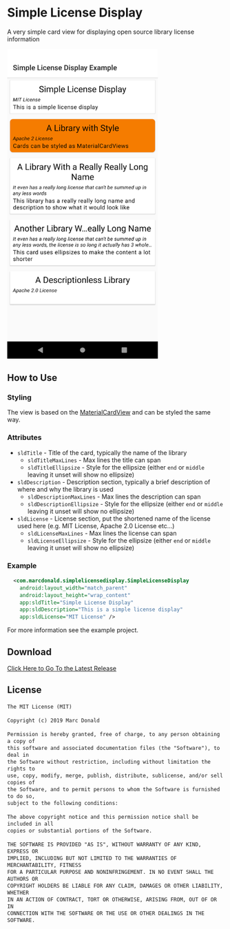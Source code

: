 # Simple License Display
A very simple card view for displaying open source library license information

<img src=".github/assets/readme-screenshot.png" alt="Screenshot" width="350">

## How to Use
### Styling
The view is based on the [MaterialCardView](https://material.io/develop/android/components/material-card-view/) and can be styled the same way. 

### Attributes
* `sldTitle` - Title of the card, typically the name of the library 
  * `sldTitleMaxLines` - Max lines the title can span 
  * `sldTitleEllipsize` - Style for the ellipsize (either `end` or `middle` leaving it unset will show no ellipsize)
* `sldDescription` - Description section, typically a brief description of where and why the library is used 
  * `sldDescriptionMaxLines` - Max lines the description can span 
  * `sldDescriptionEllipsize` - Style for the ellipsize (either `end` or `middle` leaving it unset will show no ellipsize)
* `sldLicense` - License section, put the shortened name of the license used here (e.g. MIT License, Apache 2.0 License etc...)
  * `sldLicenseMaxLines` - Max lines the license can span 
  * `sldLicenseEllipsize` - Style for the ellipsize (either `end` or `middle` leaving it unset will show no ellipsize)

### Example
```xml
  <com.marcdonald.simplelicensedisplay.SimpleLicenseDisplay
    android:layout_width="match_parent"
    android:layout_height="wrap_content"
    app:sldTitle="Simple License Display"
    app:sldDescription="This is a simple license display"
    app:sldLicense="MIT License" />
```

For more information see the example project.

## Download
[Click Here to Go To the Latest Release](https://github.com/MarcDonald/SimpleLicenseDisplay/releases/latest)

## License
```
The MIT License (MIT)

Copyright (c) 2019 Marc Donald

Permission is hereby granted, free of charge, to any person obtaining a copy of
this software and associated documentation files (the "Software"), to deal in
the Software without restriction, including without limitation the rights to
use, copy, modify, merge, publish, distribute, sublicense, and/or sell copies of
the Software, and to permit persons to whom the Software is furnished to do so,
subject to the following conditions:

The above copyright notice and this permission notice shall be included in all
copies or substantial portions of the Software.

THE SOFTWARE IS PROVIDED "AS IS", WITHOUT WARRANTY OF ANY KIND, EXPRESS OR
IMPLIED, INCLUDING BUT NOT LIMITED TO THE WARRANTIES OF MERCHANTABILITY, FITNESS
FOR A PARTICULAR PURPOSE AND NONINFRINGEMENT. IN NO EVENT SHALL THE AUTHORS OR
COPYRIGHT HOLDERS BE LIABLE FOR ANY CLAIM, DAMAGES OR OTHER LIABILITY, WHETHER
IN AN ACTION OF CONTRACT, TORT OR OTHERWISE, ARISING FROM, OUT OF OR IN
CONNECTION WITH THE SOFTWARE OR THE USE OR OTHER DEALINGS IN THE SOFTWARE.
```
